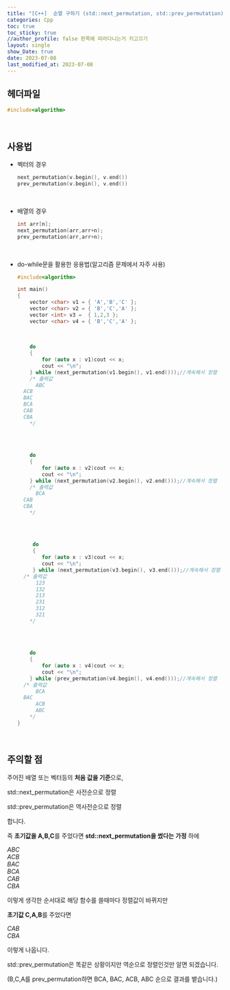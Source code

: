 ```yaml
---
title: "[C++]  순열 구하기 (std::next_permutation, std::prev_permutation)"
categories: Cpp
toc: true
toc_sticky: true
//author_profile: false 왼쪽에 따라다니는거 키고끄기
layout: single
show_Date: true
date: 2023-07-08
last_modified_at: 2023-07-08
---
```


## 헤더파일

```c++
#include<algorithm>
```

<br>



## 사용법

- 벡터의 경우

  ```c++
  next_permutation(v.begin(), v.end())
  prev_permutation(v.begin(), v.end())
  ```

<br>

- 배열의 경우

  ```c++
  int arr[n];
  next_permutation(arr,arr+n);
  prev_permutation(arr,arr+n);
  ```

<br>

- do-while문을 활용한 응용법(알고리즘 문제에서 자주 사용)

  ```c++
  #include<algorithm>
  
  int main()
  {
      vector <char> v1 = { 'A','B','C' }; 
      vector <char> v2 = { 'B','C','A' };
      vector <int> v3 =  { 1,2,3 }; 
      vector <char> v4 = { 'B','C','A' };
      
      
      
      do 
      {
          for (auto x : v1)cout << x; 
          cout << "\n"; 
      } while (next_permutation(v1.begin(), v1.end()));//계속해서 정렬 
      /* 출력값
      	ABC
  	ACB
  	BAC
  	BCA
  	CAB
  	CBA
      */
      
      
      
      
      do 
      {
          for (auto x : v2)cout << x;
          cout << "\n";
      } while (next_permutation(v2.begin(), v2.end()));//계속해서 정렬
      /* 출력값
      	BCA
  	CAB
  	CBA
      */
      
      
      
      
       do 
       {
          for (auto x : v3)cout << x;
          cout << "\n";
       } while (next_permutation(v3.begin(), v3.end()));//계속해서 정렬
  	/* 출력값
      	123
      	132
      	213
      	231
      	312
      	321
      */
      
      
      
      
      do 
      {
          for (auto x : v4)cout << x;
          cout << "\n";
      } while (prev_permutation(v4.begin(), v4.end()));//계속해서 정렬
  	/* 출력값
      	BCA
  	BAC
      	ACB
     	ABC
      */
  }
  ```

  <br>

  

## 주의할 점

주어진 배열 또는 벡터등의 **처음 값을 기준**으로,

std::next_permutation은 사전순으로 정렬

std::prev_permutation은 역사전순으로 정렬 

합니다. 

 

즉 **초기값을 A,B,C**를 주었다면 **std::next_permutation을 썼다는 가정** 하에

*ABC*  
*ACB*  
*BAC*  
*BCA*  
*CAB*  
*CBA*  

이렇게 생각한 순서대로 해당 함수를 쓸때마다 정렬값이 바뀌지만

 

**초기값 C,A,B**를 주었다면 

*CAB*  
*CBA*  

이렇게 나옵니다. 

 

std::prev_permutation은 똑같은 상황이지만 역순으로 정렬인것만 알면 되겠습니다.

(B,C,A를 prev_permutation하면 BCA, BAC, ACB, ABC 순으로 결과를 뱉습니다.)
